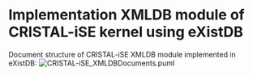 # Implementation XMLDB module of CRISTAL-iSE kernel using eXistDB

Document structure of CRISTAL-iSE XMLDB module implemented in eXistDB:
![CRISTAL-iSE_XMLDBDocuments.puml](http://uml.mvnsearch.org/gist/bc7e06fbc53b80cdd848d2a0fd3c3088)
